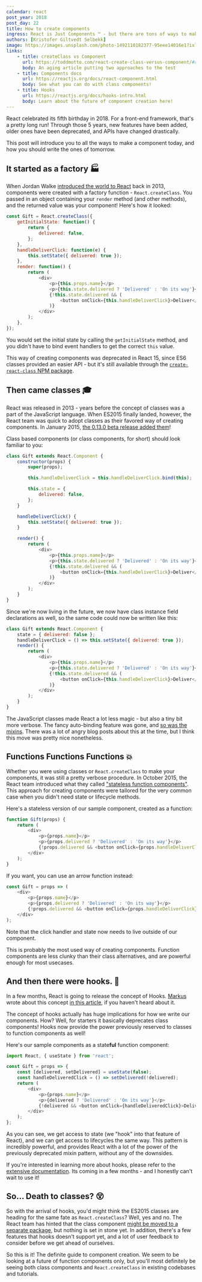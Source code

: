 ```yaml
---
calendar: react
post_year: 2018
post_day: 22
title: How to create components
ingress: React is Just Components ™️ - but there are tons of ways to make them. Let's dive in!
authors: [Kristofer Giltvedt Selbekk]
image: https://images.unsplash.com/photo-1492110182377-95eee14016e1?ixlib=rb-1.2.1&ixid=eyJhcHBfaWQiOjEyMDd9&auto=format&fit=crop&w=2296&q=80
links:
    - title: createClass vs Component
      url: https://toddmotto.com/react-create-class-versus-component/#reactcreateclass
      body: An aging article putting two approaches to the test
    - title: Components docs
      url: https://reactjs.org/docs/react-component.html
      body: See what you can do with class components!
    - title: Hooks
      url: https://reactjs.org/docs/hooks-intro.html
      body: Learn about the future of component creation here!
---
```


React celebrated its fifth birthday in 2018. For a front-end framework, that's
a pretty long run! Through those 5 years, new features have been added, older
ones have been deprecated, and APIs have changed drastically.

This post will introduce you to all the ways to make a component today, and how
you should write the ones of tomorrow.

## It started as a factory 🏭

When Jordan Walke [introduced the world to React](https://www.youtube.com/watch?v=GW0rj4sNH2w)
back in 2013, components were created with a factory function -
`React.createClass`. You passed in an object containing your `render` method
(and other methods), and the returned value was your component! Here's how it
looked:

```js
const Gift = React.createClass({
    getInitialState: function() {
        return {
            delivered: false,
        };
    },
    handleDeliverClick: function(e) {
        this.setState({ delivered: true });
    },
    render: function() {
        return (
            <div>
                <p>{this.props.name}</p>
                <p>{this.state.delivered ? 'Delivered' : 'On its way'}</p>
                {!this.state.delivered && (
                    <button onClick={this.handleDeliverClick}>Deliver</button>
                )}
            </div>
        );
    },
});
```

You would set the initial state by calling the `getInitialState` method, and you
didn't have to bind event handlers to get the correct `this` value.

This way of creating components was deprecated in React 15, since ES6 classes
provided an easier API - but it's still available through the
[`create-react-class` NPM package](https://www.npmjs.com/package/create-react-class).

## Then came classes 🎓

React was released in 2013 - years before the concept of classes was a part of
the JavaScript language. When ES2015 finally landed, however, the React team was
quick to adopt classes as their favored way of creating components. In January
2015, [the 0.13.0 beta release added them](https://reactjs.org/blog/2015/01/27/react-v0.13.0-beta-1.html)!

Class based components (or class components, for short) should look familiar to
you:

```js
class Gift extends React.Component {
    constructor(props) {
        super(props);

        this.handleDeliverClick = this.handleDeliverClick.bind(this);

        this.state = {
            delivered: false,
        };
    }

    handleDeliverClick() {
        this.setState({ delivered: true });
    }

    render() {
        return (
            <div>
                <p>{this.props.name}</p>
                <p>{this.state.delivered ? 'Delivered' : 'On its way'}</p>
                {!this.state.delivered && (
                    <button onClick={this.handleDeliverClick}>Deliver</button>
                )}
            </div>
        );
    }
}
```

Since we're now living in the future, we now have class instance field
declarations as well, so the same code could now be written like this:

```js
class Gift extends React.Component {
    state = { delivered: false };
    handleDeliverClick = () => this.setState({ delivered: true });
    render() {
        return (
            <div>
                <p>{this.props.name}</p>
                <p>{this.state.delivered ? 'Delivered' : 'On its way'}</p>
                {!this.state.delivered && (
                    <button onClick={this.handleDeliverClick}>Deliver</button>
                )}
            </div>
        );
    }
}
```

The JavaScript classes made React a lot less magic - but also a tiny bit more
verbose. The fancy auto-binding feature was gone, and [so was the mixins](https://reactjs.org/blog/2016/07/13/mixins-considered-harmful.html).
There was a lot of angry blog posts about this at the time, but I think this
move was pretty nice nonetheless.

## Functions Functions Functions 💥

Whether you were using classes or `React.createClass` to make your components,
it was still a pretty verbose procedure. In October 2015, the React team
introduced what they called ["stateless function components"](https://reactjs.org/blog/2015/10/07/react-v0.14.html#stateless-function-components).
This approach for creating components were tailored for the very common case
when you didn't need state or lifecycle methods.

Here's a stateless version of our sample component, created as a function:

```js
function Gift(props) {
    return (
        <div>
            <p>{props.name}</p>
            <p>{props.delivered ? 'Delivered' : 'On its way'}</p>
            {!props.delivered && <button onClick={props.handleDeliverClick}>Deliver</button>}
        </div>
    );
}
```

If you want, you can use an arrow function instead:

```js
const Gift = props => (
    <div>
        <p>{props.name}</p>
        <p>{props.delivered ? 'Delivered' : 'On its way'}</p>
        {!props.delivered && <button onClick={props.handleDeliverClick}>Deliver</button>}
    </div>
);
```

Note that the click handler and state now needs to live outside of our
component.

This is probably the most used way of creating components. Function components
are less clunky than their class alternatives, and are powerful enough for most
usecases.

## And then there were hooks. 🎣

In a few months, React is going to release the concept of Hooks.
[Markus](https://react.christmas/author/markus-rauhut) wrote about this concept
[in this article](https://react.christmas/2018/17), if you haven't heard about
it.

The concept of hooks actually has huge implications for how we write our
components. How? Well, for starters it basically deprecates class components!
Hooks now provide the power previously reserved to classes to function
components as well!

Here's our sample components as a state**ful** function component:

```js
import React, { useState } from 'react';

const Gift = props => {
    const [delivered, setDelivered] = useState(false);
    const handleDeliveredClick = () => setDelivered(!delivered);
    return (
        <div>
            <p>{props.name}</p>
            <p>{delivered ? 'Delivered' : 'On its way'}</p>
            {!delivered && <button onClick={handleDeliveredClick}>Deliver</button>}
        </div>
    );
};
```

As you can see, we get access to state (we "hook" into that feature of React),
and we can get access to lifecycles the same way. This pattern is incredibly
powerful, and provides React with a lot of the power of the previously
deprecated mixin pattern, without any of the downsides.

If you're interested in learning more about hooks, please refer to the
[extensive documentation](https://reactjs.org/docs/hooks-intro.html). Its coming
in a few months - and I honestly can't wait to use it!

## So... Death to classes? 😵

So with the arrival of hooks, you'd might think the ES2015 classes are heading
for the same fate as `React.createClass`? Well, yes and no. The React team has
hinted that the class component [might be moved to a separate package](https://reactjs.org/blog/2018/11/27/react-16-roadmap.html#react-16x-q1-2019-the-one-with-hooks),
but nothing is set in stone yet. In addition, there's a few features that hooks
doesn't support yet, and a lot of user feedback to consider before we get ahead
of ourselves.

So this is it! The definite guide to component creation. We seem to be looking
at a future of function components only, but you'll most definitely be seeing
both class components and `React.createClass` in existing codebases and
tutorials.
